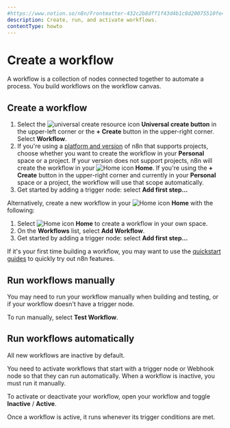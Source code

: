 ```yaml
---
#https://www.notion.so/n8n/Frontmatter-432c2b8dff1f43d4b1c8d20075510fe4
description: Create, run, and activate workflows.
contentType: howto
---
```


# Create a workflow

A workflow is a collection of nodes connected together to automate a process. You build workflows on the workflow canvas.

## Create a workflow

1. Select the <span class="inline-image">![universal create resource icon](/_images/common-icons/universal-resource-button.png)</span> **Universal create button** in the upper-left corner or the **+ Create** button in the upper-right corner. Select **Workflow**.
1. If you're using a [platform and version](/choose-n8n/) of n8n that supports projects, choose whether you want to create the workflow in your **Personal** space or a project. If your version does not support projects, n8n will create the workflow in your <span class="inline-image">![Home icon](/_images/common-icons/home.png)</span> **Home**. If you're using the **+ Create** button in the upper-right corner and currently in your **Personal** space or a project, the workflow will use that scope automatically.
1. Get started by adding a trigger node: select **Add first step...**

Alternatively, create a new workflow in your <span class="inline-image">![Home icon](/_images/common-icons/home.png)</span> **Home** with the following:

1. Select <span class="inline-image">![Home icon](/_images/common-icons/home.png)</span> **Home** to create a workflow in your own space.
1. On the **Workflows** list, select **Add Workflow**.
1. Get started by adding a trigger node: select **Add first step...**

If it's your first time building a workflow, you may want to use the [quickstart guides](/try-it-out/) to quickly try out n8n features.

## Run workflows manually

You may need to run your workflow manually when building and testing, or if your workflow doesn't have a trigger node. 

To run manually, select **Test Workflow**.

## Run workflows automatically

All new workflows are inactive by default.

You need to activate workflows that start with a trigger node or Webhook node so that they can run automatically. When a workflow is inactive, you must run it manually.

To activate or deactivate your workflow, open your workflow and toggle **Inactive** / **Active**.

Once a workflow is active, it runs whenever its trigger conditions are met.
